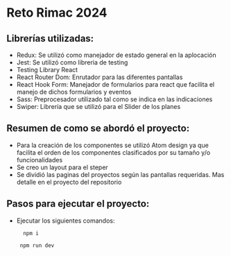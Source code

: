 # Reto Rimac 2024

## Librerías utilizadas:

  - Redux: Se utilizó como manejador de estado general en la aplocación
  - Jest: Se utilizó como libreria de testing
  - Testing Library React
  - React Router Dom: Enrutador para las diferentes pantallas
  - React Hook Form: Manejador de formularios para react que facilita el manejo de dichos formularios y eventos
  - Sass: Preprocesador utilizado tal como se indica en las indicaciones
  - Swiper: Librería que se utilizó para el Slider de los planes

## Resumen de como se abordó el proyecto:

  - Para la creación de los componentes se utilizó Atom design ya que facilita el orden de los componentes clasificados por su tamaño y/o funcionalidades
  - Se creo un layout para el steper
  - Se dividió las paginas del proyectos según las pantallas requeridas.
    Mas detalle en el proyecto del repositorio

## Pasos para ejecutar el proyecto:

  - Ejecutar los siguientes comandos:
    ```console
      npm i
    ```
     ```console
      npm run dev
    ```
